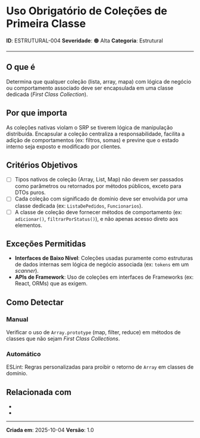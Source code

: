 # Uso Obrigatório de Coleções de Primeira Classe
<!-- markdownlint-disable MD012 MD029 MD031 MD032 MD036 -->

**ID**: ESTRUTURAL-004
**Severidade**: 🟠 Alta
**Categoria**: Estrutural

---

## O que é

Determina que qualquer coleção (lista, array, mapa) com lógica de negócio ou comportamento associado deve ser encapsulada em uma classe dedicada (*First Class Collection*).

## Por que importa

As coleções nativas violam o SRP se tiverem lógica de manipulação distribuída. Encapsular a coleção centraliza a responsabilidade, facilita a adição de comportamentos (ex: filtros, somas) e previne que o estado interno seja exposto e modificado por clientes.

## Critérios Objetivos

- [ ] Tipos nativos de coleção (Array, List, Map) não devem ser passados como parâmetros ou retornados por métodos públicos, exceto para DTOs puros.
- [ ] Cada coleção com significado de domínio deve ser envolvida por uma classe dedicada (ex: `ListaDePedidos`, `Funcionarios`).
- [ ] A classe de coleção deve fornecer métodos de comportamento (ex: `adicionar()`, `filtrarPorStatus()`), e não apenas acesso direto aos elementos.

## Exceções Permitidas

- **Interfaces de Baixo Nível**: Coleções usadas puramente como estruturas de dados internas sem lógica de negócio associada (ex: `tokens` em um *scanner*).
- **APIs de Framework**: Uso de coleções em interfaces de Frameworks (ex: React, ORMs) que as exigem.

## Como Detectar

### Manual

Verificar o uso de `Array.prototype` (map, filter, reduce) em métodos de classes que não sejam *First Class Collections*.

### Automático

ESLint: Regras personalizadas para proibir o retorno de `Array` em classes de domínio.

## Relacionada com

- [ESTRUTURAL-007]: reforça
- [COMPORTAMENTAL-008]: reforça

---

**Criada em**: 2025-10-04
**Versão**: 1.0
